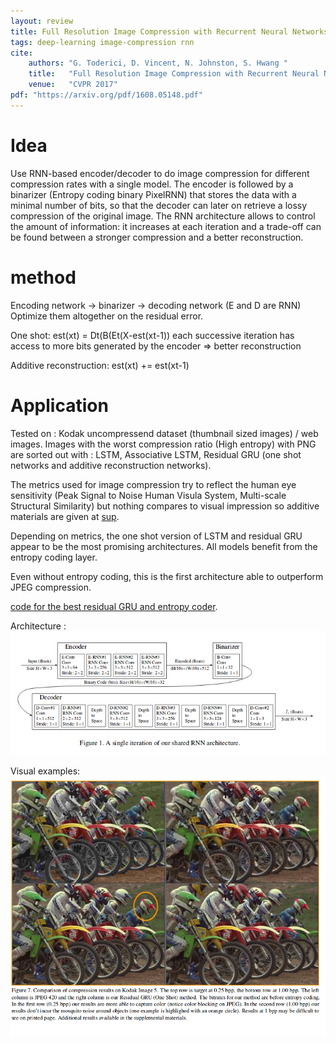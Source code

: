 ```yaml
---
layout: review
title: Full Resolution Image Compression with Recurrent Neural Networks
tags: deep-learning image-compression rnn
cite:
    authors: "G. Toderici, D. Vincent, N. Johnston, S. Hwang "
    title:   "Full Resolution Image Compression with Recurrent Neural Networks"
    venue:   "CVPR 2017"
pdf: "https://arxiv.org/pdf/1608.05148.pdf"
---
```


# Idea
  Use RNN-based encoder/decoder to do image compression for different compression rates with a single model. The encoder is followed by a binarizer (Entropy coding binary PixelRNN) that stores the data with a minimal number of bits, so that the decoder can later on retrieve a lossy compression of the original image. The RNN architecture allows to control the amount of information: it increases at each iteration and a trade-off can be found between a stronger compression and a better reconstruction.
   
# method
Encoding network → binarizer → decoding network (E and D are RNN) Optimize them altogether on the residual error.

One shot: est(xt) = Dt(B(Et(X-est(xt-1)) each successive iteration has access to more bits generated by the encoder => better reconstruction

Additive reconstruction: est(xt) += est(xt-1)

# Application
Tested on : Kodak uncompressend dataset (thumbnail sized images) / web images. Images with the worst compression ratio (High entropy) with PNG are sorted out 
with : LSTM, Associative LSTM, Residual GRU (one shot networks and additive reconstruction networks).

The metrics used for image compression try to reflect the human eye sensitivity (Peak Signal to Noise Human Visula System, Multi-scale Structural Similarity) but nothing compares to visual impression so additive materials are given at [sup]("https://storage.googleapis.com/compression-ml/residual_gru_results/supplemental.pdf").

Depending on metrics, the one shot version of LSTM and residual GRU appear to be the most promising architectures. All models benefit from the entropy coding layer.

Even without entropy coding, this is the first architecture able to outperform JPEG compression.

[code for the best residual GRU and entropy coder]("https://github.com/tensorflow/models/tree/master/compression").

Architecture :
![](/deep-learning/images/compressionrnn/arch.png)

Visual examples:
![](/deep-learning/images/compressionrnn/ex.png)





